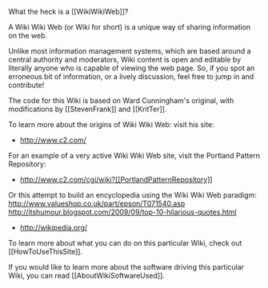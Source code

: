What the heck is a [[WikiWikiWeb]]?

A Wiki Wiki Web (or Wiki for short) is a unique way of sharing information on the web.

Unlike most information management systems, which are based around a central authority and moderators, Wiki content is open and editable by literally anyone who is capable of viewing the web page.  So, if you spot an erroneous bit of information, or a lively discussion, feel free to jump in and contribute!

The code for this Wiki is based on Ward Cunningham's original, with modifications by [[StevenFrank]] and [[KritTer]].

To learn more about the origins of Wiki Wiki Web: visit his site:


* http://www.c2.com/


For an example of a very active Wiki Wiki Web site, visit the Portland Pattern Repository:


* http://www.c2.com/cgi/wiki?[[PortlandPatternRepository]]


Or this attempt to build an encyclopedia using the Wiki Wiki Web paradigm: http://www.valueshop.co.uk/part/epson/T071540.asp
http://itshumour.blogspot.com/2009/09/top-10-hilarious-quotes.html


* http://wikipedia.org/


To learn more about what you can do on this particular Wiki, check out [[HowToUseThisSite]].

If you would like to learn more about the software driving this particular Wiki, you can read [[AboutWikiSoftwareUsed]].